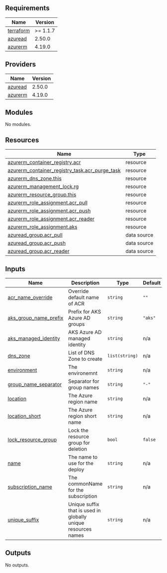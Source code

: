 ## Requirements

| Name | Version |
|------|---------|
| <a name="requirement_terraform"></a> [terraform](#requirement\_terraform) | >= 1.1.7 |
| <a name="requirement_azuread"></a> [azuread](#requirement\_azuread) | 2.50.0 |
| <a name="requirement_azurerm"></a> [azurerm](#requirement\_azurerm) | 4.19.0 |

## Providers

| Name | Version |
|------|---------|
| <a name="provider_azuread"></a> [azuread](#provider\_azuread) | 2.50.0 |
| <a name="provider_azurerm"></a> [azurerm](#provider\_azurerm) | 4.19.0 |

## Modules

No modules.

## Resources

| Name | Type |
|------|------|
| [azurerm_container_registry.acr](https://registry.terraform.io/providers/hashicorp/azurerm/4.19.0/docs/resources/container_registry) | resource |
| [azurerm_container_registry_task.acr_purge_task](https://registry.terraform.io/providers/hashicorp/azurerm/4.19.0/docs/resources/container_registry_task) | resource |
| [azurerm_dns_zone.this](https://registry.terraform.io/providers/hashicorp/azurerm/4.19.0/docs/resources/dns_zone) | resource |
| [azurerm_management_lock.rg](https://registry.terraform.io/providers/hashicorp/azurerm/4.19.0/docs/resources/management_lock) | resource |
| [azurerm_resource_group.this](https://registry.terraform.io/providers/hashicorp/azurerm/4.19.0/docs/resources/resource_group) | resource |
| [azurerm_role_assignment.acr_pull](https://registry.terraform.io/providers/hashicorp/azurerm/4.19.0/docs/resources/role_assignment) | resource |
| [azurerm_role_assignment.acr_push](https://registry.terraform.io/providers/hashicorp/azurerm/4.19.0/docs/resources/role_assignment) | resource |
| [azurerm_role_assignment.acr_reader](https://registry.terraform.io/providers/hashicorp/azurerm/4.19.0/docs/resources/role_assignment) | resource |
| [azurerm_role_assignment.aks](https://registry.terraform.io/providers/hashicorp/azurerm/4.19.0/docs/resources/role_assignment) | resource |
| [azuread_group.acr_pull](https://registry.terraform.io/providers/hashicorp/azuread/2.50.0/docs/data-sources/group) | data source |
| [azuread_group.acr_push](https://registry.terraform.io/providers/hashicorp/azuread/2.50.0/docs/data-sources/group) | data source |
| [azuread_group.acr_reader](https://registry.terraform.io/providers/hashicorp/azuread/2.50.0/docs/data-sources/group) | data source |

## Inputs

| Name | Description | Type | Default | Required |
|------|-------------|------|---------|:--------:|
| <a name="input_acr_name_override"></a> [acr\_name\_override](#input\_acr\_name\_override) | Override default name of ACR | `string` | `""` | no |
| <a name="input_aks_group_name_prefix"></a> [aks\_group\_name\_prefix](#input\_aks\_group\_name\_prefix) | Prefix for AKS Azure AD groups | `string` | `"aks"` | no |
| <a name="input_aks_managed_identity"></a> [aks\_managed\_identity](#input\_aks\_managed\_identity) | AKS Azure AD managed identity | `string` | n/a | yes |
| <a name="input_dns_zone"></a> [dns\_zone](#input\_dns\_zone) | List of DNS Zone to create | `list(string)` | n/a | yes |
| <a name="input_environment"></a> [environment](#input\_environment) | The environemnt | `string` | n/a | yes |
| <a name="input_group_name_separator"></a> [group\_name\_separator](#input\_group\_name\_separator) | Separator for group names | `string` | `"-"` | no |
| <a name="input_location"></a> [location](#input\_location) | The Azure region name | `string` | n/a | yes |
| <a name="input_location_short"></a> [location\_short](#input\_location\_short) | The Azure region short name | `string` | n/a | yes |
| <a name="input_lock_resource_group"></a> [lock\_resource\_group](#input\_lock\_resource\_group) | Lock the resource group for deletion | `bool` | `false` | no |
| <a name="input_name"></a> [name](#input\_name) | The name to use for the deploy | `string` | n/a | yes |
| <a name="input_subscription_name"></a> [subscription\_name](#input\_subscription\_name) | The commonName for the subscription | `string` | n/a | yes |
| <a name="input_unique_suffix"></a> [unique\_suffix](#input\_unique\_suffix) | Unique suffix that is used in globally unique resources names | `string` | n/a | yes |

## Outputs

No outputs.
